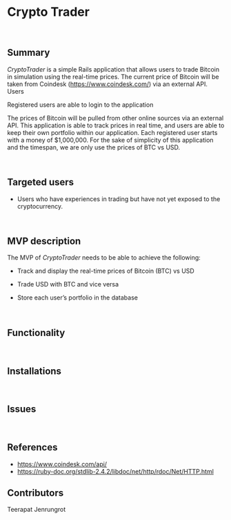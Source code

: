 Crypto Trader
=============

 

Summary
-------

*CryptoTrader* is a simple Rails application that allows users to trade Bitcoin
in simulation using the real-time prices. The current price of Bitcoin will be taken
from Coindesk (https://www.coindesk.com/) via an external API. Users 

Registered users are able 
to login to the application 


The prices of Bitcoin will be pulled
from other online sources via an external API. This application is able to track
prices in real time, and users are able to keep their own portfolio within our
application. Each registered user starts with a money of \$1,000,000. For the
sake of simplicity of this application and the timespan, we are only use the
prices of BTC vs USD.

 

Targeted users
--------------

-   Users who have experiences in trading but have not yet exposed to the
    cryptocurrency.

 

MVP description
---------------

The MVP of *CryptoTrader* needs to be able to achieve the following:

-   Track and display the real-time prices of Bitcoin (BTC) vs USD

-   Trade USD with BTC and vice versa

-   Store each user’s portfolio in the database

 

Functionality
-------------

 

Installations
-------------

 

Issues
------

 

References
----------

- <https://www.coindesk.com/api/>
- <https://ruby-doc.org/stdlib-2.4.2/libdoc/net/http/rdoc/Net/HTTP.html>
 

Contributors
------------

Teerapat Jenrungrot

 
